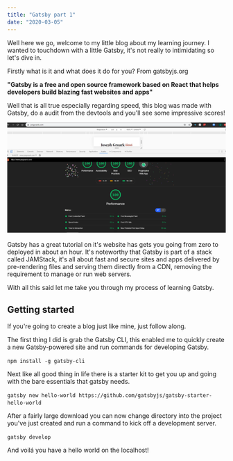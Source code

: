 ```yaml
---
title: "Gatsby part 1"
date: "2020-03-05"
---
```


Well here we go, welcome to my little blog about my learning journey. I wanted to touchdown with a little Gatsby, it's not really to intimidating so let's dive in.

Firstly what is it and what does it do for you?
From gatsbyjs.org 

**"Gatsby is a free and open source framework based on React that helps developers build blazing fast websites and apps"**

Well that is all true especially regarding speed, this blog was made with Gatsby, do a audit from the devtools and you'll see some impressive scores!

!['performance score'](../images/performance-score.png)

Gatsby has a great tutorial on it's website has gets you going from zero to deployed in about an hour. It's noteworthy that Gatsby is part of a stack called JAMStack, it's all about fast and secure sites and apps delivered by pre-rendering files and serving them directly from a CDN, removing the requirement to manage or run web servers.

With all this said let me take you through my process of learning Gatsby.

## Getting started

If you're going to create a blog just like mine, just follow along.

The first thing I did is grab the Gatsby CLI, this enabled me to quickly create a new Gatsby-powered site and run commands for developing Gatsby. 

```npm install -g gatsby-cli```

Next like all good thing in life there is a starter kit to get you up and going with the bare essentials that gatsby needs.

```gatsby new hello-world https://github.com/gatsbyjs/gatsby-starter-hello-world```

After a fairly large download you can now change directory into the project you've just created and run a command to kick off a development server.

```gatsby develop```

And voilá you have a hello world on the localhost!



